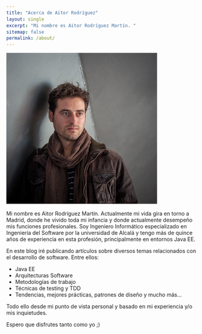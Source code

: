 ```yaml
---
title: "Acerca de Aitor Rodríguez"
layout: single
excerpt: "Mi nombre es Aitor Rodríguez Martín. "
sitemap: false
permalink: /about/
---
```


![Aitor Rodríguez](/images/about_me.jpg)

Mi nombre es Aitor Rodríguez Martín. Actualmente mi vida gira en torno a Madrid, donde he vivido toda mi infancia y donde actualmente desempeño mis funciones profesionales. Soy Ingeniero Informático especializado en Ingeniería del Software por la universidad de Alcalá y tengo más de quince años de experiencia en esta profesión, principalmente en entornos Java EE.

En este blog iré publicando artículos sobre diversos temas relacionados con el desarrollo de software. Entre ellos:

- Java EE
- Arquitecturas Software
- Metodologías de trabajo
- Técnicas de testing y TDD
- Tendencias, mejores prácticas, patrones de diseño y mucho más...

Todo ello desde mi punto de vista personal y basado en mi experiencia y/o mis inquietudes.

Espero que disfrutes tanto como yo ;)
